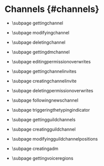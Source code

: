 Channels {#channels}
============
* \subpage gettingchannel

* \subpage modifyingchannel

* \subpage deletingchannel

* \subpage gettingdmchannel

* \subpage editingpermissionoverwrites

* \subpage gettingchannelinvites

* \subpage creatingchannelinvite

* \subpage deletingpermissionoverwrites

* \subpage followingnewschannel

* \subpage triggeringthetypingindicator

* \subpage gettingguildchannels

* \subpage creatingguildchannel

* \subpage modifyingguildchannelpositions

* \subpage creatingadm

* \subpage gettingvoiceregions
